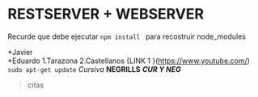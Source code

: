 # RESTSERVER + WEBSERVER 

Recurde que debe ejecutar ```npm install ``` para recostruir node_modules

*Javier              
*Eduardo
1.Tarazona
2.Castellanos
{LINK 1 }(https://www.youtube.com/)
`sudo apt-get update`
*Cursiva* **NEGRILLS** ***CUR Y NEG***
>citas



